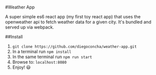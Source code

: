 #Weather App

A super simple es6 react app (my first toy react app) that uses the openweather api to fetch weather data for a given city. It's bundled and served up via webpack.

##Install

1. ```git clone https://github.com/diegoconcha/weather-app.git```
2. In a terminal run ```npm install```
3. In the same terminal run ```npm run start```
4. Browse to: ```localhost:8080```
5. Enjoy! :smiley:
